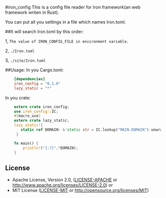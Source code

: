 #iron_config
This is a config file reader for Iron framework(an web framework writen in Rust).

You can put all you settings in a file which names Iron.toml.

##It will search Iron.toml by this order:

1, `The value of IRON_CONFIG_FILE in environment variable.`

2, `./Iron.toml`

3, `./site/Iron.toml`

##Usage:
In you Cargo.toml:

```toml
    [dependencies]
    iron_config = "0.1.0"
    lazy_static = "*"
```
In you crate:

```rust
    extern crate iron_config;
    use iron_config::IC;
    #[macro_use]
    extern crate lazy_static;
    lazy_static!{
       static ref DOMAIN: &'static str = IC.lookup("MAIN.DOMAIN").unwrap().as_str().unwrap();
     }

    fn main() {
        println!("{:?}",*DOMAIN); 
    }
```
## License
 * Apache License, Version 2.0, ([LICENSE-APACHE](LICENSE-APACHE) or http://www.apache.org/licenses/LICENSE-2.0)
 or
 * MIT License ([LICENSE-MIT](LICENSE-MIT) or http://opensource.org/licenses/MIT)

